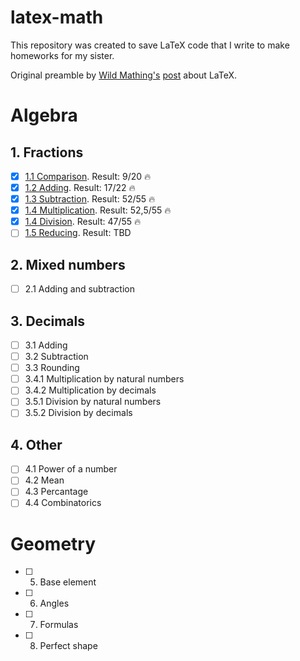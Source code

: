 # latex-math
This repository was created to save LaTeX code that I write to make homeworks for my sister.

Original preamble by [Wild Mathing's](https://vk.com/wildmathing) [post](https://vk.com/wall-201568161_213) about LaTeX.

# Algebra
## 1. Fractions
- [x] [1.1 Comparison](https://github.com/kharitonov-egor/latex-math/blob/main/algebra/1_fractions/1_comparison/1.pdf). Result: 9/20 🔥
- [x] [1.2 Adding](https://github.com/kharitonov-egor/latex-math/blob/main/algebra/1_fractions/2_adding/1.pdf). Result: 17/22 🔥
- [x] [1.3 Subtraction](https://github.com/kharitonov-egor/latex-math/blob/main/algebra/1_fractions/3_subtraction/1.pdf). Result: 52/55 🔥
- [x] [1.4 Multiplication](https://github.com/kharitonov-egor/latex-math/blob/main/algebra/1_fractions/4_multiplication/1.pdf). Result: 52,5/55 🔥
- [x] [1.4 Division](https://github.com/kharitonov-egor/latex-math/blob/main/algebra/1_fractions/5_division/1.pdf). Result: 47/55 🔥
- [ ] [1.5 Reducing](https://github.com/kharitonov-egor/latex-math/blob/main/algebra/1_fractions/6_reducing/1.pdf). Result: TBD
## 2. Mixed numbers
- [ ] 2.1 Adding and subtraction
## 3. Decimals
- [ ] 3.1 Adding
- [ ] 3.2 Subtraction
- [ ] 3.3 Rounding
- [ ] 3.4.1 Multiplication by natural numbers
- [ ] 3.4.2 Multiplication by decimals
- [ ] 3.5.1 Division by natural numbers
- [ ] 3.5.2 Division by decimals
## 4. Other
- [ ] 4.1 Power of a number
- [ ] 4.2 Mean
- [ ] 4.3 Percantage
- [ ] 4.4 Combinatorics
# Geometry

- [ ] 5. Base element
- [ ] 6. Angles
- [ ] 7. Formulas
- [ ] 8. Perfect shape

